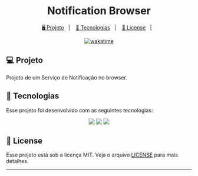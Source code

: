 <h1 align="center">
  Notification Browser
</h1>

<p align="center">
  <a href="#-projeto">🖥️ Projeto</a>&nbsp;&nbsp;&nbsp;|&nbsp;&nbsp;&nbsp;
  <a href="#-tecnologias">🚀 Tecnologias</a>&nbsp;&nbsp;&nbsp;|&nbsp;&nbsp;&nbsp;
  <a href="#-license">📝 License</a>&nbsp;&nbsp;&nbsp;|&nbsp;&nbsp;&nbsp;
</p>

<p align="center">
  <a href="https://wakatime.com/badge/user/68660678-6b86-4b78-98df-f5f41a37e1bc/project/18b468df-3c32-4e71-9931-f39185399c37"><img src="https://wakatime.com/badge/user/68660678-6b86-4b78-98df-f5f41a37e1bc/project/18b468df-3c32-4e71-9931-f39185399c37.svg" alt="wakatime"></a>
</p>

## 💻 Projeto

Projeto de um Serviço de Notificação no browser.

## 🚀 Tecnologias

Esse projeto foi desenvolvido com as seguintes tecnologias:

<p align="center">
    <img src="https://img.shields.io/badge/html5-%23E34F26.svg?style=for-the-badge&logo=html5&logoColor=white">
    <img src="https://img.shields.io/badge/css3-%231572B6.svg?style=for-the-badge&logo=css3&logoColor=white">
    <img src="https://img.shields.io/badge/javascript-%23323330.svg?style=for-the-badge&logo=javascript&logoColor=%23F7DF1E">
</p>

## 📝 License

Esse projeto está sob a licença MIT. Veja o arquivo [LICENSE](LICENSE) para mais detalhes.

---

